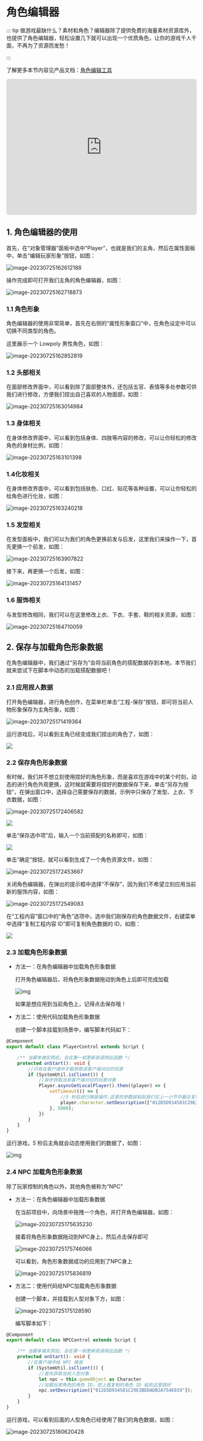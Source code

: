 # 角色编辑器

::: tip 做游戏最缺什么？素材和角色？编辑器除了提供免费的海量素材资源库外，也提供了角色编辑器，轻松设置几下就可以出现一个优质角色，让你的游戏千人千面，不再为了资源而发愁！

:::

了解更多本节内容见产品文档：[角色编辑工具](https://docs.ark.online/Editor/CharacterEditor.html)

<iframe sandbox="allow-scripts allow-downloads allow-same-origin allow-popups allow-presentation allow-forms" frameborder="0" draggable="false" allowfullscreen="" allow="encrypted-media;" referrerpolicy="" aha-samesite="" class="iframe-loaded" src=" https://player.bilibili.com/player.html?aid=435814758&bvid=BV1z3411R7Y2&cid=978221145&page=1&autoplay=0" style="border-radius: 7px; width: 100%; height: 360px;"></iframe>

## 1. 角色编辑器的使用

首先，在“对象管理器”面板中选中“Player”，也就是我们的主角，然后在属性面板中，单击“编辑玩家形象”按钮，如图：

![image-20230725162612188](https://arkimg.ark.online/image-20230725162612188.png)

操作完成即可打开我们主角的角色编辑器，如图：

![image-20230725162718873](https://arkimg.ark.online/image-20230725162718873.png)

### 1.1 角色形象

角色编辑器的使用非常简单，首先在右侧的“属性形象窗口”中，在角色设定中可以切换不同类型的角色。

这里展示一个 Lowpoly 男性角色，如图：

![image-20230725162852819](https://arkimg.ark.online/image-20230725162852819.png)

### 1.2 头部相关

在面部修改界面中，可以看到除了面部整体外，还包括五官、表情等多处参数可供我们进行修改，方便我们捏出自己喜欢的人物面部，如图：

![image-20230725163014984](https://arkimg.ark.online/image-20230725163014984.png)

### 1.3 身体相关

在身体修改界面中，可以看到包括身体、四肢等内容的修改，可以让你轻松的修改角色的身材比例，如图：

![image-20230725163101398](https://arkimg.ark.online/image-20230725163101398.png)

### 1.4化妆相关

在身体修改界面中，可以看到包括肤色、口红、贴花等各种设置，可以让你轻松的给角色进行化妆，如图：

![image-20230725163240218](https://arkimg.ark.online/image-20230725163240218.png)

### 1.5 发型相关

在发型面板中，我们可以为我们的角色更换前发与后发，这里我们来操作一下，首先更换一个前发，如图：

![image-20230725163907822](https://arkimg.ark.online/image-20230725163907822.png)

接下来，再更换一个后发，如图：

![image-20230725164131457](https://arkimg.ark.online/image-20230725164131457.png)

### 1.6 服饰相关

与发型修改相同，我们可以在这里修改上衣、下衣、手套、鞋的相关资源，如图：

![image-20230725164710059](https://arkimg.ark.online/image-20230725164710059.png)

## 2. 保存与加载角色形象数据

在角色编辑器中，我们通过“另存为”会将当前角色的搭配数据存到本地，本节我们就来尝试下在脚本中动态的加载搭配数据吧！

### 2.1 应用捏人数据

打开角色编辑器，进行角色创作，在菜单栏单击“工程-保存”按钮，即可将当前人物形象保存为主角形象，如图：

![image-20230725171419364](https://arkimg.ark.online/image-20230725171419364.png)

运行游戏后，可以看到主角已经变成我们捏出的角色了，如图：

![](https://wstatic-a1.233leyuan.com/productdocs/static/boxcnov1GQHJJOEKncitYc37PBe.gif)

### 2.2 保存角色形象数据

有时候，我们并不想立刻使用捏好的角色形象，而是喜欢在游戏中的某个时刻，动态的进行角色外观更换，这时候就需要将捏好的数据保存下来，单击“另存为按钮”，在弹出窗口中，选择自己需要保存的数据，示例中只保存了发型、上衣、下衣数据，如图：

![image-20230725172406582](https://arkimg.ark.online/image-20230725172406582.png)

![](https://wstatic-a1.233leyuan.com/productdocs/static/boxcndT459Wz4XK2a5AWOaUi9rd.png)

单击“保存选中项”后，输入一个当前搭配的名称即可，如图：

![](https://wstatic-a1.233leyuan.com/productdocs/static/boxcnlJPA0dPAIWz0nbQJR9zQoh.png)

单击“确定”按钮，就可以看到生成了一个角色资源文件，如图：

![image-20230725172453667](https://arkimg.ark.online/image-20230725172453667.png)

关闭角色编辑器，在弹出的提示框中选择“不保存”，因为我们不希望立刻应用当前新的服饰内容，如图：

![image-20230725172549083](https://arkimg.ark.online/image-20230725172549083.png)

在“工程内容”窗口中的“角色”选项中，选中我们刚保存的角色数据文件，右键菜单中选择“复制工程内容 ID”即可复制角色数据的 ID，如图：

![](https://wstatic-a1.233leyuan.com/productdocs/static/boxcnb7OBy0D7x5Huzm4QboIhqf.png)

### 2.3 加载角色形象数据

- 方法一：在角色编辑器中加载角色形象数据

  打开角色编辑器后，将角色形象数据拖动到角色上后即可完成加载

  ![img](https://arkimg.ark.online/PRAKKGxRqW.gif)

  如果是想应用到当前角色上，记得点击保存哦！

- 方法二：使用代码加载角色形象数据

  创建一个脚本挂载到场景中，编写脚本代码如下：

```ts
@Component
export default class PlayerControl extends Script {

    /** 当脚本被实例后，会在第一帧更新前调用此函数 */
    protected onStart(): void {
        //只有在客户端中才能获取该客户端对应的玩家 
        if (SystemUtil.isClient()) {
            //异步获取当前客户端对应的玩家对象
            Player.asyncGetLocalPlayer().then((player) => {
                setTimeout(() => {
                    //5 秒后进行换装操作,这里的参数就粘贴我们在上一小节中最后复制的角色资源 ID
                    player.character.setDescription(["012D5D934581C29E3BEDADB2A754E019"])
                }, 5000);
            })
        }
    }
}
```

运行游戏，5 秒后主角就会动态使用我们的数据了，如图：

![img](https://arkimg.ark.online/20230725173213_rec_.gif)



### 2.4 NPC 加载角色形象数据

除了玩家控制的角色以外，其他角色被称为“NPC”

- 方法一：在角色编辑器中加载形象数据

  在当前项目中，向场景中拖拽一个角色，并打开角色编辑器，如图：

  ![image-20230725175635230](https://arkimg.ark.online/image-20230725175635230.png)

  接着将角色形象数据拖动到NPC身上，然后点击保存即可

  ![image-20230725175746066](https://arkimg.ark.online/image-20230725175746066.png)

  可以看到，角色形象数据成功的应用到了NPC身上

  ![image-20230725175836819](https://arkimg.ark.online/image-20230725175836819.png)

- 方法二：使用代码给NPC加载角色形象数据

  创建一个脚本，并挂载到人型对象下方，如图：

  ![image-20230725175128590](https://arkimg.ark.online/image-20230725175128590.png)

  编写脚本如下：

```ts
@Component
export default class NPCControl extends Script {

    /** 当脚本被实例后，会在第一帧更新前调用此函数 */
    protected onStart(): void {
        //在客户端中给 NPC 换装
        if (SystemUtil.isClient()) {
            //首先获取当前人型对象
            let npc = this.gameObject as Character
            //加载玩家角色的角色 ID，把上面复制的角色 ID 粘到这里就好
            npc.setDescription(["012D5D934581C29E3BEDADB2A754E019"]);
        }
    }
}
```

运行游戏，可以看到后面的人型角色已经使用了我们的角色数据，如图：

![image-20230725180620428](https://arkimg.ark.online/image-20230725180620428.png)
